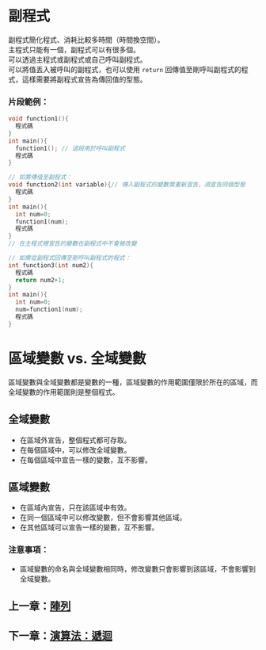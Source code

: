 # 副程式

副程式簡化程式、消耗比較多時間（時間換空間）。  
主程式只能有一個，副程式可以有很多個。  
可以透過主程式或副程式或自己呼叫副程式。  
可以將值丟入被呼叫的副程式，也可以使用 `return` 回傳值至剛呼叫副程式的程式，這樣需要將副程式宣告為傳回值的型態。

### 片段範例：

```cpp
void function1(){
  程式碼
}
int main(){
  function1(); // 這段用於呼叫副程式
  程式碼
} 

// 如需傳值至副程式：
void function2(int variable){// 傳入副程式的變數需重新宣告，須宣告同個型態
  程式碼
}
int main(){
  int num=0;
  function1(num);
  程式碼
}
// 在主程式裡宣告的變數在副程式中不會被改變

// 如需從副程式回傳至剛呼叫副程式的程式：
int function3(int num2){
  程式碼
  return num2+1;
}
int main(){
  int num=0;
  num=function1(num);
  程式碼
}
```

# 區域變數 vs. 全域變數

區域變數與全域變數都是變數的一種，區域變數的作用範圍僅限於所在的區域，而全域變數的作用範圍則是整個程式。

## 全域變數

- 在區域外宣告，整個程式都可存取。
- 在每個區域中，可以修改全域變數。
- 在每個區域中宣告一樣的變數，互不影響。

## 區域變數

- 在區域內宣告，只在該區域中有效。
- 在同一個區域中可以修改變數，但不會影響其他區域。
- 在其他區域可以宣告一樣的變數，互不影響。

### 注意事項：

- 區域變數的命名與全域變數相同時，修改變數只會影響到該區域，不會影響到全域變數。

## 上一章：[陣列](https://github.com/xixa3333/C-Plus-Plus-Textbook/blob/main/%E9%99%A3%E5%88%97.md)
## 下一章：[演算法：遞迴]()
